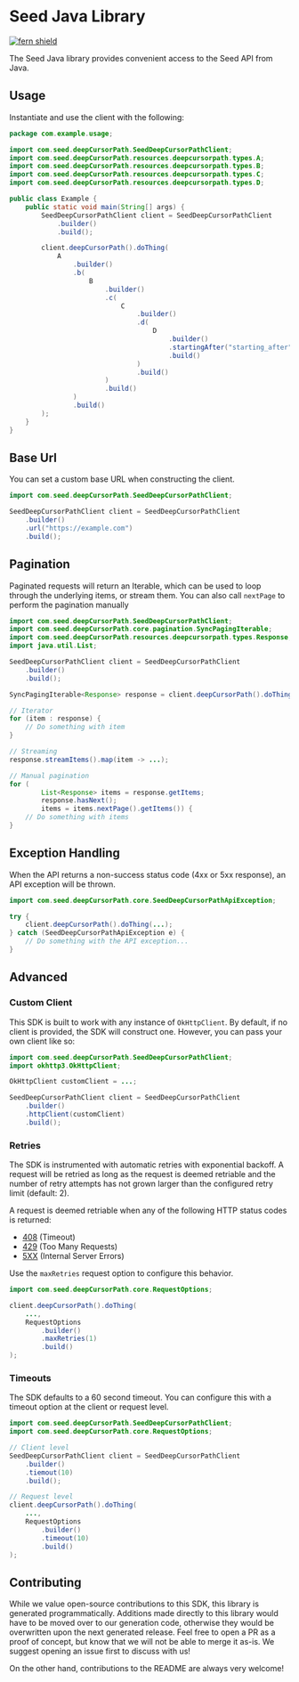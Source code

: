 # Seed Java Library

[![fern shield](https://img.shields.io/badge/%F0%9F%8C%BF-Built%20with%20Fern-brightgreen)](https://buildwithfern.com?utm_source=github&utm_medium=github&utm_campaign=readme&utm_source=Seed%2FJava)

The Seed Java library provides convenient access to the Seed API from Java.

## Usage

Instantiate and use the client with the following:

```java
package com.example.usage;

import com.seed.deepCursorPath.SeedDeepCursorPathClient;
import com.seed.deepCursorPath.resources.deepcursorpath.types.A;
import com.seed.deepCursorPath.resources.deepcursorpath.types.B;
import com.seed.deepCursorPath.resources.deepcursorpath.types.C;
import com.seed.deepCursorPath.resources.deepcursorpath.types.D;

public class Example {
    public static void main(String[] args) {
        SeedDeepCursorPathClient client = SeedDeepCursorPathClient
            .builder()
            .build();

        client.deepCursorPath().doThing(
            A
                .builder()
                .b(
                    B
                        .builder()
                        .c(
                            C
                                .builder()
                                .d(
                                    D
                                        .builder()
                                        .startingAfter("starting_after")
                                        .build()
                                )
                                .build()
                        )
                        .build()
                )
                .build()
        );
    }
}
```

## Base Url

You can set a custom base URL when constructing the client.

```java
import com.seed.deepCursorPath.SeedDeepCursorPathClient;

SeedDeepCursorPathClient client = SeedDeepCursorPathClient
    .builder()
    .url("https://example.com")
    .build();
```

## Pagination

Paginated requests will return an Iterable<T>, which can be used to loop through the underlying items, or stream them. You can also call 
`nextPage` to perform the pagination manually

```java
import com.seed.deepCursorPath.SeedDeepCursorPathClient;
import com.seed.deepCursorPath.core.pagination.SyncPagingIterable;
import com.seed.deepCursorPath.resources.deepcursorpath.types.Response;
import java.util.List;

SeedDeepCursorPathClient client = SeedDeepCursorPathClient
    .builder()
    .build();

SyncPagingIterable<Response> response = client.deepCursorPath().doThing(...);

// Iterator
for (item : response) {
    // Do something with item
}

// Streaming
response.streamItems().map(item -> ...);

// Manual pagination
for (
        List<Response> items = response.getItems;
        response.hasNext();
        items = items.nextPage().getItems()) {
    // Do something with items
}
```

## Exception Handling

When the API returns a non-success status code (4xx or 5xx response), an API exception will be thrown.

```java
import com.seed.deepCursorPath.core.SeedDeepCursorPathApiException;

try {
    client.deepCursorPath().doThing(...);
} catch (SeedDeepCursorPathApiException e) {
    // Do something with the API exception...
}
```

## Advanced

### Custom Client

This SDK is built to work with any instance of `OkHttpClient`. By default, if no client is provided, the SDK will construct one. 
However, you can pass your own client like so:

```java
import com.seed.deepCursorPath.SeedDeepCursorPathClient;
import okhttp3.OkHttpClient;

OkHttpClient customClient = ...;

SeedDeepCursorPathClient client = SeedDeepCursorPathClient
    .builder()
    .httpClient(customClient)
    .build();
```

### Retries

The SDK is instrumented with automatic retries with exponential backoff. A request will be retried as long
as the request is deemed retriable and the number of retry attempts has not grown larger than the configured
retry limit (default: 2).

A request is deemed retriable when any of the following HTTP status codes is returned:

- [408](https://developer.mozilla.org/en-US/docs/Web/HTTP/Status/408) (Timeout)
- [429](https://developer.mozilla.org/en-US/docs/Web/HTTP/Status/429) (Too Many Requests)
- [5XX](https://developer.mozilla.org/en-US/docs/Web/HTTP/Status/500) (Internal Server Errors)

Use the `maxRetries` request option to configure this behavior.

```java
import com.seed.deepCursorPath.core.RequestOptions;

client.deepCursorPath().doThing(
    ...,
    RequestOptions
        .builder()
        .maxRetries(1)
        .build()
);
```

### Timeouts

The SDK defaults to a 60 second timeout. You can configure this with a timeout option at the client or request level.

```java
import com.seed.deepCursorPath.SeedDeepCursorPathClient;
import com.seed.deepCursorPath.core.RequestOptions;

// Client level
SeedDeepCursorPathClient client = SeedDeepCursorPathClient
    .builder()
    .tiemout(10)
    .build();

// Request level
client.deepCursorPath().doThing(
    ...,
    RequestOptions
        .builder()
        .timeout(10)
        .build()
);
```

## Contributing

While we value open-source contributions to this SDK, this library is generated programmatically.
Additions made directly to this library would have to be moved over to our generation code,
otherwise they would be overwritten upon the next generated release. Feel free to open a PR as
a proof of concept, but know that we will not be able to merge it as-is. We suggest opening
an issue first to discuss with us!

On the other hand, contributions to the README are always very welcome!